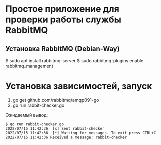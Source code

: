 # Простое приложение для проверки работы службы RabbitMQ

## Установка RabbitMQ (Debian-Way)
$ sudo apt install rabbitmq-server
$ sudo rabbitmq-plugins enable rabbitmq_management

# Установка зависимостей, запуск
1. go get github.com/rabbitmq/amqp091-go
2. go run rabbit-checker.go

Ожидаемый вывод:
```
$ go run rabbit-checker.go
2022/07/15 11:42:36  [x] Sent rabbit-checker
2022/07/15 11:42:36  [*] Waiting for messages. To exit press CTRL+C
2022/07/15 11:42:36 Received a message: rabbit-checker
```